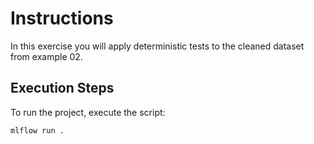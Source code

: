 # Instructions
In this exercise you will apply deterministic tests to the cleaned dataset from example 02.

## Execution Steps

To run the project, execute the script:

```bash
mlflow run .
```